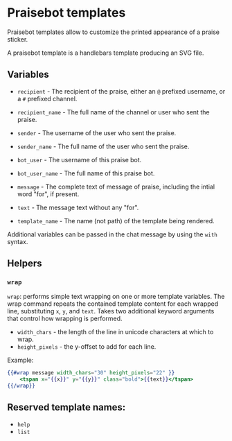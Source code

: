 # Praisebot templates



Praisebot templates allow to customize the printed appearance of a praise sticker.

A praisebot template is a handlebars template producing an SVG file.  

## Variables

* `recipient` - The recipient of the praise, either an `@` prefixed username, or a `#`
 prefixed channel.
* `recipient_name` - The full name of the channel or user who sent the praise.
* `sender` - The username of the user who sent the praise.
* `sender_name` - The full name of the user who sent the praise.
* `bot_user` - The username of this praise bot.
* `bot_user_name` - The full name of this praise bot.

* `message` - The complete text of message of praise, including the intial word "for", 
if present.
* `text` - The message text without any "for".
* `template_name` - The name (not path) of the template being rendered.

Additional variables can be passed in the chat message by using the `with` syntax.

## Helpers

### `wrap`

`wrap`: performs simple text wrapping on one or more template variables. The wrap command
 repeats the contained template content for each wrapped line, substituting `x`, `y`, 
 and `text`.   Takes two 
  additional keyword arguments that control how wrapping is performed.
  * `width_chars` - the length of the line in unicode characters at which to wrap.
  * `height_pixels` - the y-offset to add for each line.

Example:

```handlebars
{{#wrap message width_chars="30" height_pixels="22" }}
    <tspan x="{{x}}" y="{{y}}" class="bold">{{text}}</tspan>
{{/wrap}}
```


## Reserved template names:

* `help`
* `list`
